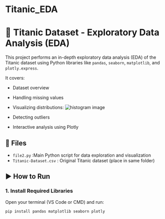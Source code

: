 # Titanic_EDA
# 🚢 Titanic Dataset - Exploratory Data Analysis (EDA)

This project performs an in-depth exploratory data analysis (EDA) of the Titanic dataset using Python libraries like `pandas`, `seaborn`, `matplotlib`, and `plotly.express`.

It covers:
- Dataset overview
- Handling missing values
- Visualizing distributions:
  ![histogram image](histogram.png)
  
- Detecting outliers
- Interactive analysis using Plotly

## 📁 Files
- `file2.py` :Main Python script for data exploration and visualization 
- `Titanic-Dataset.csv` : Original Titanic dataset (place in same folder) 
## ▶️ How to Run
### 1. Install Required Libraries
Open your terminal (VS Code or CMD) and run:
```bash
pip install pandas matplotlib seaborn plotly

